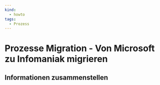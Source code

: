 ```yaml
---
kind:
  - howto
tags:
  - Prozess
---
```

# Prozesse Migration - Von Microsoft zu Infomaniak migrieren



## Informationen zusammenstellen

